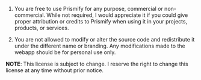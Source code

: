 1. You are free to use Prismify for any purpose, commercial or non-commercial. While not required, I would appreciate it if you could give proper attribution or credits to Prismify when using it in your projects, products, or services.

2. You are not allowed to modify or alter the source code and redistribute it under the different name or branding. Any modifications made to the webapp should be for personal use only.

**NOTE**: This license is subject to change. I reserve the right to change this license at any time without prior notice.
